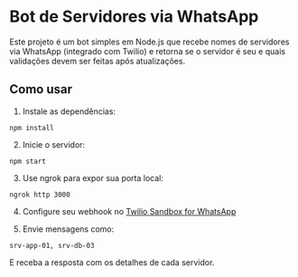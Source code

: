 # Bot de Servidores via WhatsApp

Este projeto é um bot simples em Node.js que recebe nomes de servidores via WhatsApp (integrado com Twilio) e retorna se o servidor é seu e quais validações devem ser feitas após atualizações.

## Como usar

1. Instale as dependências:
```
npm install
```

2. Inicie o servidor:
```
npm start
```

3. Use ngrok para expor sua porta local:
```
ngrok http 3000
```

4. Configure seu webhook no [Twilio Sandbox for WhatsApp](https://www.twilio.com/console/sms/whatsapp/sandbox)

5. Envie mensagens como:
```
srv-app-01, srv-db-03
```

E receba a resposta com os detalhes de cada servidor.

